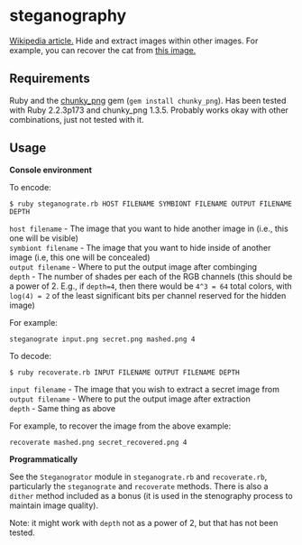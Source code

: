 # steganography
[Wikipedia article.](https://en.wikipedia.org/wiki/Steganography)  Hide and extract images within other images.  For example, you can recover the cat from [this image.](https://en.wikipedia.org/wiki/File:Steganography_original.png)

## Requirements

Ruby and the [chunky_png](https://github.com/wvanbergen/chunky_png) gem (```gem install chunky_png```).  Has been tested with Ruby 2.2.3p173 and chunky_png 1.3.5.  Probably works okay with other combinations, just not tested with it.

## Usage

**Console environment**

To encode:

```$ ruby steganograte.rb HOST FILENAME SYMBIONT FILENAME OUTPUT FILENAME DEPTH```

`host filename` - The image that you want to hide another image in (i.e., this one will be visible)  
`symbiont filename` - The image that you want to hide inside of another image (i.e, this one will be concealed)  
`output filename` - Where to put the output image after combinging  
`depth` - The number of shades per each of the RGB channels (this should be a power of 2.  E.g., if `depth=4`, then there would be `4^3 = 64` total colors, with `log(4) = 2` of the least significant bits per channel reserved for the hidden image)  

For example:

```steganograte input.png secret.png mashed.png 4```

To decode:

```$ ruby recoverate.rb INPUT FILENAME OUTPUT FILENAME DEPTH```

`input filename` - The image that you wish to extract a secret image from  
`output filename` - Where to put the output image after extraction  
`depth` - Same thing as above  

For example, to recover the image from the above example:

```recoverate mashed.png secret_recovered.png 4```

**Programmatically**

See the ```Steganogrator``` module in ```steganograte.rb``` and ```recoverate.rb```, particularly the ```steganograte``` and ```recoverate``` methods.  There is also a ```dither``` method included as a bonus (it is used in the stenography process to maintain image quality).

Note: it might work with ```depth``` not as a power of 2, but that has not been tested.
